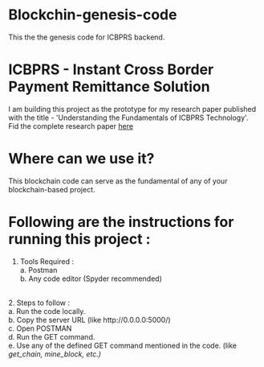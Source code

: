 # Blockchin-genesis-code
This the the genesis code for ICBPRS backend. 

# ICBPRS - Instant Cross Border Payment Remittance Solution 
I am building this project as the prototype for my research paper published with the title - 'Understanding the Fundamentals of ICBPRS Technology'. 
<br>
Fid the complete research paper <a href=https://uditakhouri.xyz>here</a>

# Where can we use it?
This blockchain code can serve as the fundamental of any of your blockchain-based project. 

# Following are the instructions for running this project :

1. Tools Required :<br>
a. Postman<br>
b. Any code editor (Spyder recommended)<br>
<br>
2. Steps to follow :<br>
a. Run the code locally.<br>
b. Copy the server URL (like http://0.0.0.0:5000/)<br>
c. Open POSTMAN<br>
d. Run the GET command.<br>
e. Use any of the defined GET command mentioned in the code. (like <i>get_chain, mine_block, etc.<i>)<br>
